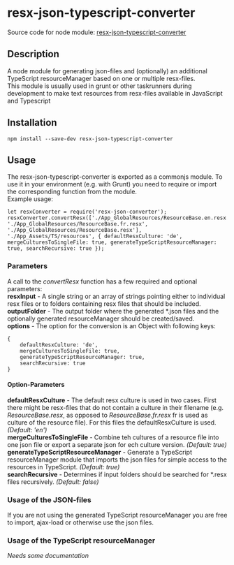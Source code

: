 # resx-json-typescript-converter
Source code for node module: [resx-json-typescript-converter](https://www.npmjs.com/package/resx-json-typescript-converter)

## Description
A node module for generating json-files and (optionally) an additional TypeScript resourceManager based on one or multiple resx-files.  
This module is usually used in grunt or other taskrunners during development to make text resources from resx-files available in JavaScript and Typescript

## Installation
```
npm install --save-dev resx-json-typescript-converter
```

## Usage
The resx-json-typescript-converter is exported as a commonjs module. To use it in your environment (e.g. with Grunt) you need to require or import the corresponding function from the module.  
Example usage:   
```
let resxConverter = require('resx-json-converter');
resxConverter.convertResx(['./App_GlobalResources/ResourceBase.en.resx', './App_GlobalResources/ResourceBase.fr.resx', './App_GlobalResources/ResourceBase.resx'], './App_Assets/TS/resources', { defaultResxCulture: 'de', mergeCulturesToSingleFile: true, generateTypeScriptResourceManager: true, searchRecursive: true });
```

### Parameters
A call to the *convertResx* function has a few required and optional parameters:  
**resxInput** - A single string or an array of strings pointing either to individual resx files or to folders containing resx files that should be included.  
**outputFolder** - The output folder where the generated *.json files and the optionally generated resourceManager should be created/saved.  
**options** - The option for the conversion is an Object with following keys:  
```
{ 
    defaultResxCulture: 'de', 
    mergeCulturesToSingleFile: true, 
    generateTypeScriptResourceManager: true, 
    searchRecursive: true 
}
```
#### Option-Parameters
**defaultResxCulture** - The default resx culture is used in two cases. First there might be resx-files that do not contain a culture in their filename (e.g. *ResourceBase.resx*, as opposed to *ResourceBase.fr.resx* fr is used as culture of the resource file). For this files the defaultResxCulture is used. *(Default: 'en')*  
**mergeCulturesToSingleFile** - Combine teh cultures of a resource file into one json file or export a separate json for ech culture version. *(Default: true)*  
**generateTypeScriptResourceManager** - Generate a TypeScript resourceManager module that imports the json files for simple access to the resources in TypeScript. *(Default: true)*  
**searchRecursive** - Determines if input folders should be searched for *.resx files recursively. *(Default: false)*  

### Usage of the JSON-files
If you are not using the generated TypeScript resourceManager you are free to import, ajax-load or otherwise use the json files.

### Usage of the TypeScript resourceManager
*Needs some documentation*
